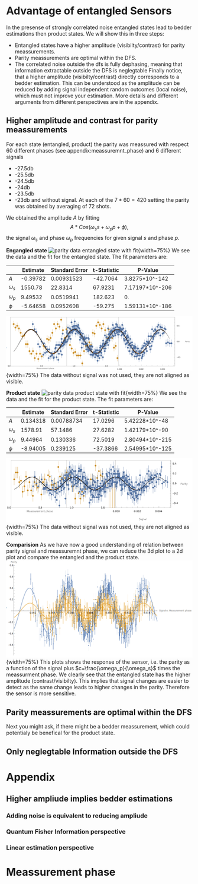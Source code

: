 # Advantage of entangled Sensors

In the presense of strongly correlated noise entangled states lead to bedder estimations then product states.
We will show this in three steps:
- Entangled states have a higher amplitude (visibilty/contrast) for parity meassurements.
- Parity meassurements are optimal within the DFS.
- The correlated noise outside the dfs is fully dephasing, meaning that information extractable outside the DFS is neglegtable
Finally notice, that a higher amplitude (visibilty/contrast) directly corresponds to a bedder estimation.
This can be understood as the amplitude can be reduced by adding signal independent random outcomes (local noise), which must not improve your estimation.
More details and different arguments from different perspectives are in the appendix.

## Higher amplitude and contrast for parity meassurements

For each state (entangled, product) the parity was meassured with respect 60 different phases (see appendix:meassuremnt_phase) and 6 different signals
- -27.5db
- -25.5db
- -24.5db
- -24db
- -23.5db
- -23db
and without signal.
At each of the $`7*60=420`$ setting the parity was obtained by averaging of 72 shots.

We obtained the amplitude $`A`$ by fitting $$ A*Cos\left(\omega_s s + \omega_p p +\phi\right),$$
the signal $`\omega_s`$ and phase $`\omega_p`$ frequencies for given signal $`s`$ and phase $`p`$.

**Engangled state**
![parity data entangled state with fit](img/fit3dentangled.gif "parity fit entangled"){width=75%}
We see the data and the fit for the entangled state.
The fit parameters are:

|              | Estimate | Standard Error | t-Statistic | P-Value         |
| ------------ | -------- | -------------- | ----------- | --------------- |
|     $`A`$    | -0.39782 |   0.00931523   |  -42.7064   | 3.8275*10^-142  |
| $`\omega_s`$ |  1550.78 |      22.8314   |   67.9231   | 7.17197*10^-206 |
| $`\omega_p`$ |  9.49532 |    0.0519941   |   182.623   | 0.              |
|    $`\phi`$  | -5.64658 |    0.0952608   |   -59.275   | 1.59131*10^-186 |

![no signal parity are outliers](img/nostark-outliers-entangled.png "no signal outliers entangled"){width=75%}
The data without signal was not used, they are not aligned as visible.

**Product state**
![parity data product state with fit](img/fit3product.gif "parity fit product"){width=75%}
We see the data and the fit for the product state.
The fit parameters are:

|              | Estimate | Standard Error | t-Statistic | P-Value         |
| ------------ | -------- | -------------- | ----------- | --------------- |
|     $`A`$    | 0.134318 |   0.00788734   |   17.0296   | 5.42228*10^-48  |
| $`\omega_s`$ |  1578.91 |      57.1486   |   27.6282   | 1.42179*10^-90  |
| $`\omega_p`$ |  9.44964 |     0.130336   |   72.5019   | 2.80494*10^-215 |
|    $`\phi`$  | -8.94005 |     0.239125   |   -37.3866  | 2.54995*10^-125 |

![no signal parity are outliers](img/nostark-outliers-product.png "no signal outliers product"){width=75%}
The data without signal was not used, they are not aligned as visible.

**Comparision**
As we have now a good understanding of relation between parity signal and meassuremnt phase, we can reduce the 3d plot to a 2d plot and compare the entangled and the product state.
![compare](img/compare.png "compare entangled and product"){width=75%}
This plots shows the response of the sensor, i.e. the parity as a function of the signal plus $`c=\frac{\omega_p}{\omega_s}`$ times the meassurment phase. We clearly see that the entangled state has the higher amplitude (contrast/visibilty). This implies that signal changes are easier to detect as the same change leads to higher changes in the parity. Therefore the sensor is more sensitive.

## Parity meassurements are optimal within the DFS
Next you might ask, if there might be a bedder meassurement, which could potentialy be benefical for the product state.



## Only neglegtable Information outside the DFS

# Appendix

## Higher ampliude implies bedder estimations

### Adding noise is equivalent to reducing ampliude

### Quantum Fisher Information perspective

### Linear estimation perspective

# Meassurement phase
